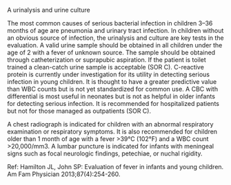 A urinalysis and urine culture

The most common causes of serious bacterial infection in children 3–36 months of age are pneumonia and urinary tract infection. In children without an obvious source of infection, the urinalysis and culture are key tests in the evaluation. A valid urine sample should be obtained in all children under the age of 2 with a fever of unknown source. The sample should be obtained through catheterization or suprapubic aspiration. If the patient is toilet trained a clean-catch urine sample is acceptable (SOR C). C-reactive protein is currently under investigation for its utility in detecting serious infection in young children. It is thought to have a greater predictive value than WBC counts but is not yet standardized for common use. A CBC with differential is most useful in neonates but is not as helpful in older infants for detecting serious infection. It is recommended for hospitalized patients but not for those managed as outpatients (SOR C).

A chest radiograph is indicated for children with an abnormal respiratory examination or respiratory symptoms. It is also recommended for children older than 1 month of age with a fever >39°C (102°F) and a WBC count >20,000/mm3. A lumbar puncture is indicated for infants with meningeal signs such as focal neurologic findings, petechiae, or nuchal rigidity.

Ref:  Hamilton JL, John SP: Evaluation of fever in infants and young children. Am Fam Physician 2013;87(4):254-260.